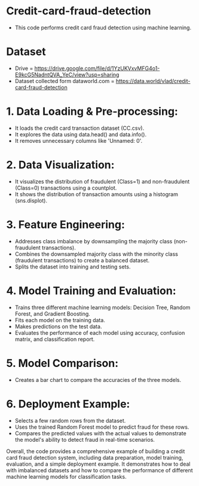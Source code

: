 # Credit-card-fraud-detection
- This code performs credit card fraud detection using machine learning.

# Dataset 
- Drive =  https://drive.google.com/file/d/1YzUKVxvMFG4o1-E9kcG5NadntQVA_YeC/view?usp=sharing
- Dataset collected form dataworld.com = https://data.world/vlad/credit-card-fraud-detection

# 1. Data Loading & Pre-processing:
  - It loads the credit card transaction dataset (CC.csv).
  - It explores the data using data.head() and data.info().
  - It removes unnecessary columns like 'Unnamed: 0'.

# 2. Data Visualization:
  - It visualizes the distribution of fraudulent (Class=1) and non-fraudulent (Class=0) transactions using a countplot.
  - It shows the distribution of transaction amounts using a histogram (sns.displot).

# 3. Feature Engineering:
  -  Addresses class imbalance by downsampling the majority class (non-fraudulent transactions).
  -  Combines the downsampled majority class with the minority class (fraudulent transactions) to create a balanced dataset.
  -  Splits the dataset into training and testing sets.


# 4. Model Training and Evaluation:
  - Trains three different machine learning models: Decision Tree, Random Forest, and Gradient Boosting.
  - Fits each model on the training data.
  - Makes predictions on the test data.
  - Evaluates the performance of each model using accuracy, confusion matrix, and classification report.

# 5. Model Comparison:
  -  Creates a bar chart to compare the accuracies of the three models.


# 6. Deployment Example:
  - Selects a few random rows from the dataset.
  - Uses the trained Random Forest model to predict fraud for these rows.
  - Compares the predicted values with the actual values to demonstrate the model's ability to detect fraud in real-time scenarios.


Overall, the code provides a comprehensive example of building a credit card fraud detection system, including data preparation, model training, evaluation, and a simple deployment example. It demonstrates how to deal with imbalanced datasets and how to compare the performance of different machine learning models for classification tasks. 
